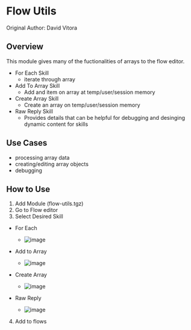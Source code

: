 # Flow Utils
Original Author: David Vitora

## Overview
This module gives many of the fuctionalities of arrays to the flow editor. 
- For Each Skill 
  - iterate through array
- Add To Array Skill
  - Add and item on array at temp/user/session memory
- Create Array Skill
  - Create an array on temp/user/session memory
- Raw Reply Skill
  - Provides details that can be helpful for debugging and desinging dynamic content for skills 


## Use Cases 
- processing array data
- creating/editing array objects
- debugging


## How to Use
1. Add Module (flow-utils.tgz)
2. Go to Flow editor
3. Select Desired Skill 
  - For Each 
    - ![image](https://user-images.githubusercontent.com/104075132/191105285-2b66b750-e877-4229-939f-2c500a566102.png)
  
  - Add to Array 
    - ![image](https://user-images.githubusercontent.com/104075132/191105423-07668195-9bec-4f98-ad37-1d8ab79ff6f8.png)
  
  - Create Array 
    - ![image](https://user-images.githubusercontent.com/104075132/191105506-56cec936-bf97-40f8-b3a7-43bd82752794.png)
  
  - Raw Reply 
    - ![image](https://user-images.githubusercontent.com/104075132/191105569-4cacb244-0c15-4349-8ef3-1882d9913e3e.png)
  
4. Add to flows

